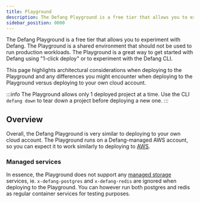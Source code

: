 ```yaml
---
title: Playground
description: The Defang Playground is a free tier that allows you to experiment with Defang.
sidebar_position: 0000
---
```


The Defang Playground is a free tier that allows you to experiment with Defang. The Playground is a shared environment that should not be used to run production workloads. The Playground is a great way to get started with Defang using "1-click deploy" or to experiment with the Defang CLI.

This page highlights architectural considerations when deploying to the Playground and any differences you might encounter when deploying to the Playground versus deploying to your own cloud account.

:::info
The Playground allows only 1 deployed project at a time. Use the CLI `defang down` to tear down a project before deploying a new one.
:::

## Overview

Overall, the Defang Playground is very similar to deploying to your own cloud account. The Playground runs on a Defang-managed AWS account, so you can expect it to work similarly to deploying to [AWS](./aws/aws.md).

### Managed services

In essence, the Playground does not support any [managed storage](../concepts/managed-storage) services, ie. `x-defang-postgres` and `x-defang-redis` are ignored when deploying to the Playground. You can however run both postgres and redis as regular container services for testing purposes.
